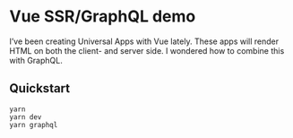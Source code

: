 # Vue SSR/GraphQL demo
I’ve been creating Universal Apps with Vue lately. These apps will render HTML on both the client- and server side. I wondered how to combine this with GraphQL.

## Quickstart
```
yarn
yarn dev
yarn graphql
```
